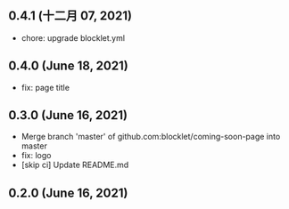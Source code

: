 ## 0.4.1 (十二月 07, 2021)

- chore: upgrade blocklet.yml

## 0.4.0 (June 18, 2021)

- fix: page title

## 0.3.0 (June 16, 2021)

- Merge branch 'master' of github.com:blocklet/coming-soon-page into master
- fix: logo
- [skip ci] Update README.md

## 0.2.0 (June 16, 2021)
